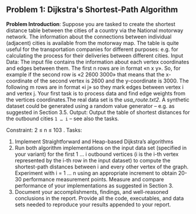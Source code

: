 ## **Problem 1**: Dijkstra's Shortest-Path Algorithm
**Problem Introduction**: Suppose you are tasked to create the shortest distance table between the
cities of a country via the National motorway network. The information about the connections
between individual (adjacent) cities is available from the motorway map. The table is quite
useful for the transportation companies for different purposes: e.g. for calculating the process for
their deliveries between different cities.
Input Data: The input file contains the information about each vertex coordinates and edges
between them. The first n rows are in format «n x y». So, for example if the second row is «2
2600 3000» that means that the x-coordinate of the second vertex is 2600 and the y-coordinate is
3000. The following m rows are in format «i j» so they mark edges between vertex i and vertex j.
Your first task is to process data and find edge weights from the vertices coordinates.The real
data set is the *usa_route.txt2*. A synthetic dataset could be generated using a random value
generator – e.g. as suggested in Section 3.5.
Output: Output the table of shortest distances for the outbound cities `1 … i` – see also the tasks.
 
Constraint: 2 ≤ n ≤ 103
.
Tasks:
1. Implement Straightforward and Heap-based Dijkstra’s algorithms
2. Run both algorithm implementations on the input data set (specified in your variant) for
the first 1 … i outbound vertices (i is the i-th vertex represented by the i-th row in the
input dataset) to compute the shortest-path distances between i and every other vertex of
the graph. Experiment with i = 1 ... n using an appropriate increment to obtain 20-30
performance measurement points. Measure and compare performance of your
implementations as suggested in Section 3.
3. Document your accomplishments, findings, and well-reasoned conclusions in the report.
Provide all the code, executables, and data sets needed to reproduce your results appended
to your report.
